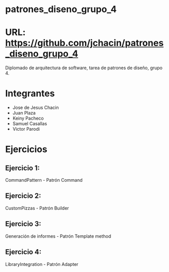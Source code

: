 # patrones_diseno_grupo_4

# URL: https://github.com/jchacin/patrones_diseno_grupo_4

Diplomado de arquitectura de software, tarea de patrones de diseño, grupo 4.

# Integrantes

- Jose de Jesus Chacin
- Juan Plaza
- Keiny Pacheco
- Samuel Casallas
- Victor Parodi

# Ejercicios

## Ejercicio 1:

CommandPattern - Patrón Command

## Ejercicio 2:

CustomPizzas - Patrón Builder

## Ejercicio 3:

Generación de informes - Patrón Template method

## Ejercicio 4:

LibraryIntegration - Patrón Adapter
